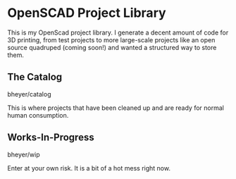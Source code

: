 # OpenSCAD Project Library

This is my OpenScad project library. I generate a decent amount of code for 3D printing, from test projects to more large-scale projects like an open source quadruped (coming soon!) and wanted a structured way to store them.

## The Catalog
bheyer/catalog

This is where projects that have been cleaned up and are ready for normal human consumption.

## Works-In-Progress
bheyer/wip

Enter at your own risk. It is a bit of a hot mess right now.